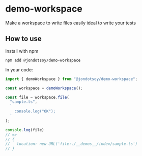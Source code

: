 # demo-workspace

Make a workspace to write files easily ideal to write your tests

## How to use

Install with npm

```
npm add @jondotsoy/demo-workspace
```

In your code:

```ts
import { demoWorkspace } from "@jondotsoy/demo-workspace";

const workspace = demoWorkspace();

const file = workspace.file(
  "sample.ts",
  `
    console.log("OK");
  `
);

console.log(file)
// =>
// {
//   location: new URL('file:./__demos__/index/sample.ts')
// }
```
